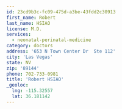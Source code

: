 ```yaml
---
id: 23cd9b3c-fc09-475d-a3be-43fdd2c30913
first_name: Robert
last_name: HSIAO
license: M.D.
services:
  - neonatal-perinatal-medicine
category: doctors
address: '653 N Town Center Dr  Ste 112'
city: 'Las Vegas'
state: NV
zip: '89144'
phone: 702-733-0981
title: 'Robert HSIAO'
_geoloc:
  lng: -115.32557
  lat: 36.181142
---
```

